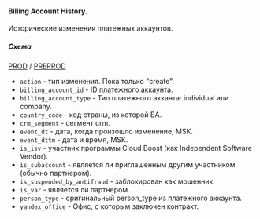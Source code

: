 #### Billing Account History.

Исторические изменения платежных аккаунтов.

##### Схема

[PROD](https://yt.yandex-team.ru/hahn/navigation?path=//home/cloud-dwh/data/prod/cdm/dm_ba_history)
/ [PREPROD](https://yt.yandex-team.ru/hahn/navigation?path=//home/cloud-dwh/data/preprod/cdm/dm_ba_history)


- `action` - тип изменения. Пока только "create".
- `billing_account_id` - ID [платежного аккаунта](../../../ods/yt/billing/billing_accounts).
- `billing_account_type` - Тип платежного акканта: individual или company.
- `country_code` - код страны, из которой БА.
- `crm_segment` - сегмент crm.
- `event_dt` - дата, когда произошло изменение, MSK.
- `event_dttm` - дата и время, MSK.
- `is_isv` - участник программы Cloud Boost (как Independent Software Vendor).
- `is_subaccount` - является ли приглашенным другим участником (обычно партнером).
- `is_suspended_by_antifraud` - заблокирован как мошенник.
- `is_var` - является ли партнером.
- `person_type` - оригинальный person_type из платежного аккаунта.
- `yandex_office` - Офис, с которым заключен контракт.

